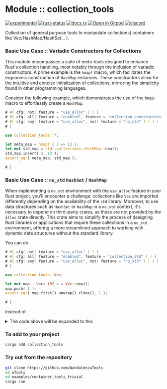 <!-- {{# generate.module_header{} #}} -->

# Module :: collection_tools
<!--{ generate.module_header.start() }-->
 [![experimental](https://raster.shields.io/static/v1?label=&message=experimental&color=orange)](https://github.com/emersion/stability-badges#experimental) [![rust-status](https://github.com/Wandalen/wTools/actions/workflows/module_collection_tools_push.yml/badge.svg)](https://github.com/Wandalen/wTools/actions/workflows/module_collection_tools_push.yml) [![docs.rs](https://img.shields.io/docsrs/collection_tools?color=e3e8f0&logo=docs.rs)](https://docs.rs/collection_tools) [![Open in Gitpod](https://raster.shields.io/static/v1?label=&message=try&color=eee)](https://gitpod.io/#RUN_PATH=.,SAMPLE_FILE=module%2Fcore%2Fcollection_tools%2Fexamples%2Fcollection_tools_trivial.rs,RUN_POSTFIX=--example%20collection_tools_trivial/https://github.com/Wandalen/wTools) [![discord](https://img.shields.io/discord/872391416519737405?color=eee&logo=discord&logoColor=eee&label=ask)](https://discord.gg/m3YfbXpUUY)
<!--{ generate.module_header.end }-->

Collection of general purpose tools to manipulate collections( containers like Vec/HashMap/HashSet... ).

### Basic Use Case :: Variadic Constructors for Collections

This module encompasses a suite of meta-tools designed to enhance Rust's collection handling, most notably through the inclusion of variadic constructors. A prime example is the `hmap!` macro, which facilitates the ergonomic construction of `HashMap` instances. These constructors allow for the intuitive and concise initialization of collections, mirroring the simplicity found in other programming languages.

Consider the following example, which demonstrates the use of the `hmap!` macro to effortlessly create a `HashMap`:

<!-- // zzz : qqq : rid off `#[ cfg( not( feature = "use_alloc" ) ) ]` -->
```rust
# #[ cfg( not( feature = "use_alloc" ) ) ]
# #[ cfg( all( feature = "enabled", feature = "collection_constructors" ) ) ]
# #[ cfg( any( feature = "use_alloc", not( feature = "no_std" ) ) ) ]
# {

use collection_tools::*;

let meta_map = hmap! { 3 => 13 };
let mut std_map = std::collections::HashMap::new();
std_map.insert( 3, 13 );
assert_eq!( meta_map, std_map );

# }
```

### Basic Use Case :: `no_std` `HashSet` / `HashMap`

When implementing a `no_std` environment with the `use_alloc` feature in your Rust project, you'll encounter a challenge: collections like `Vec` are imported differently depending on the availability of the `std` library. Moreover, to use data structures such as `HashSet` or `HashMap` in a `no_std` context, it's necessary to depend on third-party crates, as these are not provided by the `alloc` crate directly. This crate aims to simplify the process of designing Rust libraries or applications that require these collections in a `no_std` environment, offering a more streamlined approach to working with dynamic data structures without the standard library.

You can do

<!-- // zzz : qqq : rid off `#[ cfg( not( feature = "use_alloc" ) ) ]` -->
```rust
# #[ cfg( not( feature = "use_alloc" ) ) ]
# #[ cfg( all( feature = "enabled", feature = "collection_std" ) ) ]
# #[ cfg( any( feature = "use_alloc", not( feature = "no_std" ) ) ) ]
# {

use collection_tools::Vec;

let mut map : Vec< i32 > = Vec::new();
map.push( 1 );
assert_eq!( map.first().unwrap().clone(), 1 );

# }
```

Instead of

<details>
<summary>The code above will be expanded to this</summary>

```rust
#[ cfg( feature = "use_alloc" ) ]
extern crate alloc;
#[ cfg( feature = "use_alloc" ) ]
use alloc::vec::Vec;
#[ cfg( not( feature = "no_std" ) ) ]
use std::vec::Vec;

let mut collection : Vec< i32 > = Vec::new();
collection.push( 1 );
assert_eq!( collection.first().unwrap().clone(), 1 );
```

</details>

### To add to your project

```sh
cargo add collection_tools
```

### Try out from the repository

```sh
git clone https://github.com/Wandalen/wTools
cd wTools
cd examples/container_tools_trivial
cargo run
```
